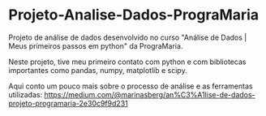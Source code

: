 # Projeto-Analise-Dados-PrograMaria
Projeto de análise de dados desenvolvido no curso "Análise de Dados | Meus primeiros passos em python" da PrograMaria. 

Neste projeto, tive meu primeiro contato com python e com bibliotecas importantes como pandas, numpy, matplotlib e scipy.

Aqui conto um pouco mais sobre o processo de análise e as ferramentas utilizadas: https://medium.com/@marinasberg/an%C3%A1lise-de-dados-projeto-programaria-2e30c9f9d231
